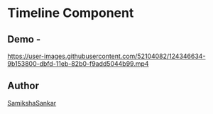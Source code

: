 # Timeline Component

## Demo -

https://user-images.githubusercontent.com/52104082/124346634-9b153800-dbfd-11eb-82b0-f9add5044b99.mp4

## Author

[SamikshaSankar](https://github.com/SamikshaSankar)
